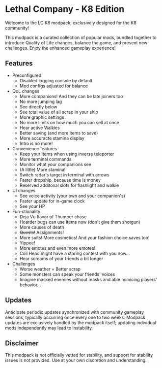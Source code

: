 # Lethal Company - K8 Edition

Welcome to the LC K8 modpack, exclusively designed for the K8 community!

This modpack is a curated collection of popular mods, bundled together to introduce Quality of Life changes, balance the game, and present new challenges. Enjoy the enhanced gameplay experience!

## Features

- Preconfigured
    - Disabled logging console by default
    - Mod configs adjusted for balance
- QoL changes
    - More companions! And they can be late joiners too
    - No more jumping lag
    - See directly below
    - See total value of all scrap in your ship
    - More graphic settings
    - No more limits on how much you can sell at once
    - Hear active Walkies
    - Better saving (and more items to save)
    - More accuracte stamina display
    - Intro is no more!
- Convenience features
    - Keep your items when using inverse teleporter
    - More terminal commands
    - Monitor what your companions see
    - (A little) More stamina!
    - Switch radar's target in terminal with arrows
    - Faster dropship, because time is money
    - Reserved additonal slots for flashlight and walkie
- UI changes
    - See voice activity (your own and your companion's)
    - Faster update for in-game clock
    - See your HP
- Fun-ctionality
    - Deja Vu flavor of Thumper chase
    - Hoarder bugs can use items now (don't give them shotgun)
    - More causes of death
    - ~~Quests!~~ Assignments!
    - More suits! More cosmetics! And your fashion choice saves too!
    - Yippee!
    - More emotes and even more emotes!
    - Coil Head might have a staring contest with you now...
    - Hear screams of your friends a bit longer
- Challenges
    - Worse weather = Better scrap
    - Some monsters can speak your friends' voices
    - Imagine masked enemies without masks and able mimicing players' behavior...

## Updates

Anticipate periodic updates synchronized with community gameplay sessions, typically occurring once every one to two weeks. Modpack updates are exclusively handled by the modpack itself; updating individual mods independently may lead to instability.

## Disclaimer

This modpack is not officially vetted for stability, and support for stability issues is not provided. Use at your own discretion and understanding.

